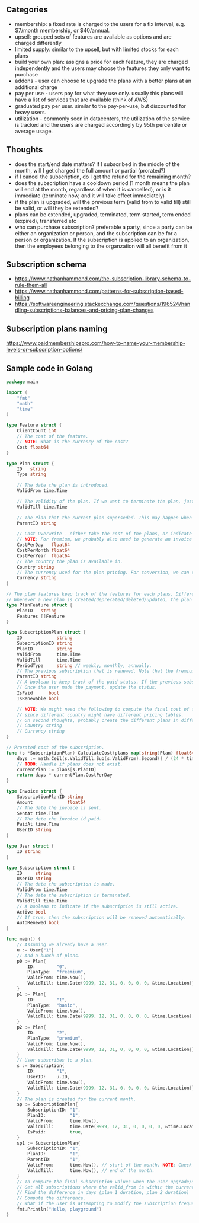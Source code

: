 ## Categories

- membership: a fixed rate is charged to the users for a fix interval, e.g. $7/month membership, or $40/annual.
- upsell: grouped sets of features are available as options and are charged differently
- limited supply: similar to the upsell, but with limited stocks for each plans
- build your own plan: assigns a price for each feature, they are charged independently and the users may choose the features they only want to purchase
- addons - user can choose to upgrade the plans with a better plans at an additional charge
- pay per use - users pay for what they use only. usually this plans will have a list of services that are available (think of AWS)
- graduated pay per user. similar to the pay-per-use, but discounted for heavy users. 
- utilization - commonly seen in datacenters, the utilization of the service is tracked and the users are charged accordingly by 95th percentile or average usage.


## Thoughts

- does the start/end date matters? If I subscribed in the middle of the month, will I get charged the full amount or partial (prorated?)
- if I cancel the subscription, do I get the refund for the remaining month?
- does the subscription have a cooldown period (1 month means the plan will end at the month, regardless of when it is cancelled), or is it immediate (terminate now, and it will take effect immediately)
- if the plan is upgraded, will the previous term (valid from to valid till) still be valid, or will they be extended?
- plans can be extended, upgraded, terminated, term started, term ended (expired), transferred etc
- who can purchase subscription? preferable a party, since a party can be either an organization or person, and the subscription can be for a person or organization. If the subscription is applied to an organization, then the employees belonging to the organzation will all benefit from it

## Subscription schema

- https://www.nathanhammond.com/the-subscription-library-schema-to-rule-them-all
- https://www.nathanhammond.com/patterns-for-subscription-based-billing
- https://softwareengineering.stackexchange.com/questions/196524/handling-subscriptions-balances-and-pricing-plan-changes

## Subscription plans naming

https://www.paidmembershipspro.com/how-to-name-your-membership-levels-or-subscription-options/


## Sample code in Golang

```go
package main

import (
	"fmt"
	"math"
	"time"
)

type Feature struct {
	ClientCount int
	// The cost of the feature.
	// NOTE: What is the currency of the cost?
	Cost float64
}

type Plan struct {
	ID   string
	Type string

	// The date the plan is introduced.
	ValidFrom time.Time

	// The validity of the plan. If we want to terminate the plan, just set the valid till date.
	ValidTill time.Time

	// The Plan that the current plan superseded. This may happen when we deprecate the old plans and introduce a new one.
	ParentID string

	// Cost Overwrite - either take the cost of the plans, or indicate the overwritten cost here in the Plan.
	// NOTE: For fremium, we probably also need to generate an invoice for the user. That way, we can probably keep track of the costing model for freemium. (or not).
	CostPerDay   float64
	CostPerMonth float64
	CostPerYear  float64
	// The country the plan is available in.
	Country string
	// The currency used for the plan pricing. For conversion, we can create a pricing table for the costs.
	Currency string
}

// The plan features keep track of the features for each plans. Different plans that are in different countries, region, tier may have different plan features available.
// Whenever a new plan is created/deprecated/deleted/updated, the plan features needs to be modified as well.
type PlanFeature struct {
	PlanID   string
	Features []Feature
}

type SubscriptionPlan struct {
	ID             string
	SubscriptionID string
	PlanID         string
	ValidFrom      time.Time
	ValidTill      time.Time
	PeriodType     string // weekly, monthly, annually.
	// The previous subscription that is renewed. Note that the fremium model cannot be renewed.
	ParentID string
	// A boolean to keep track of the paid status. If the previous subscription is not paid, do not extend.
	// Once the user made the payment, update the status.
	IsPaid      bool
	IsRenewable bool

	// NOTE: We might need the following to compute the final cost of the subscription,
	// since different country might have different pricing tables.
	// On second thoughts, probably create the different plans in different countries. The plan tables won't be that much anyway.
	// Country string
	// Currency string
}

// Prorated cost of the subscription.
func (s *SubscriptionPlan) CalculateCost(plans map[string]Plan) float64 {
	days := math.Ceil(s.ValidTill.Sub(s.ValidFrom).Second() / (24 * time.Hour))
	// TODO: Handle if plans does not exist.
	currentPlan := plans[s.PlanID]
	return days * currentPlan.CostPerDay
}

type Invoice struct {
	SubscriptionPlanID string
	Amount             float64
	// The date the invoice is sent.
	SentAt time.Time
	// The date the invoice id paid.
	PaidAt time.Time
	UserID string
}

type User struct {
	ID string
}

type Subscription struct {
	ID     string
	UserID string
	// The date the subscription is made.
	ValidFrom time.Time
	// The date the subscription is terminated.
	ValidTill time.Time
	// A boolean to indicate if the subscription is still active.
	Active bool
	// If true, then the subscription will be renewed automatically.
	AutoRenewed bool
}

func main() {
	// Assuming we already have a user.
	u := User{"1"}
	// And a bunch of plans.
	p0 := Plan{
		ID:        "0",
		PlanType:  "freemium",
		ValidFrom: time.Now(),
		ValidTill: time.Date(9999, 12, 31, 0, 0, 0, 0, &time.Location{}),
	}
	p1 := Plan{
		ID:        "1",
		PlanType:  "basic",
		ValidFrom: time.Now(),
		ValidTill: time.Date(9999, 12, 31, 0, 0, 0, 0, &time.Location{}),
	}
	p2 := Plan{
		ID:        "2",
		PlanType:  "premium",
		ValidFrom: time.Now(),
		ValidTill: time.Date(9999, 12, 31, 0, 0, 0, 0, &time.Location{}),
	}
	// User subscribes to a plan.
	s := Subscription{
		ID:        "1",
		UserID:    u.ID,
		ValidFrom: time.Now(),
		ValidTill: time.Date(9999, 12, 31, 0, 0, 0, 0, &time.Location{}),
	}
	// The plan is created for the current month.
	sp := SubscriptionPlan{
		SubscriptionID: "1",
		PlanID:         "1",
		ValidFrom:      time.Now(),
		ValidTill:      time.Date(9999, 12, 31, 0, 0, 0, 0, &time.Location{}),
		IsPaid:         true,
	}
	sp1 := SubscriptionPlan{
		SubscriptionID: "1",
		PlanID:         "1",
		ParentID:       "1",
		ValidFrom:      time.Now(), // start of the month. NOTE: Check the period first, if it's annual, it should be start/end of the year, and the pricing deduction should be based on the difference.
		ValidTill:      time.Now(), // end of the month.
	}
	// To compute the final subscription values when the user upgrade/downgrade/terminate their plan:
	// Get all subscriptions where the valid_from is within the current period (month, year...).
	// Find the difference in days (plan 1 duration, plan 2 duration)
	// Compute the difference.
	// What if the user is attempting to modify the subscription frequently (?). Block them.
	fmt.Println("Hello, playground")
}
```
